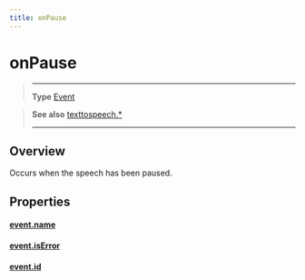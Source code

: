 ```yaml
---
title: onPause
---
```

# onPause

> --------------------- ------------------------------------------------------------------------------------------
> __Type__              [Event](https://docs.coronalabs.com/api/type/Event.html)

> __See also__          [texttospeech.*](/plugin/texttospeech/)
> --------------------- ------------------------------------------------------------------------------------------

## Overview

Occurs when the speech has been paused.

## Properties

#### [event.name](/plugin/texttospeech/event/onPause/name)

#### [event.isError](/plugin/texttospeech/event/onPause/isError)

#### [event.id](/plugin/texttospeech/event/onPause/id)